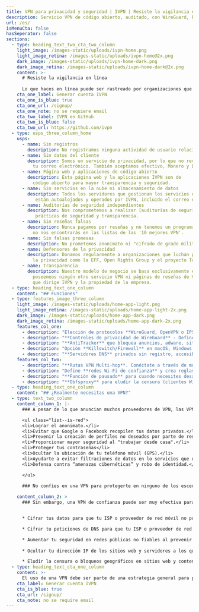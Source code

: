 ```yaml
---
title: VPN para privacidad y seguridad | IVPN | Resiste la vigilancia en línea
description: Servicio VPN de código abierto, auditado, con WireGuard, killswitch y bloqueador de rastreadores. Sin registros, sin falsas promesas. Inscripción anónima con garantía de reembolso de 30 días.
url: /es/
isMenuCta: false
hasSeperator: false
sections:
  - type: heading_text_two_cta_two_column
    light_image: /images-static/uploads/ivpn-home.png
    light_image_retina: /images-static/uploads/ivpn-home@2x.png
    dark_image: /images-static/uploads/ivpn-home-dark.png
    dark_image_retina: /images-static/uploads/ivpn-home-dark@2x.png
    content: >-
      # Resiste la vigilancia en línea
    
      Lo que haces en línea puede ser rastreado por organizaciones que quizás no conozcas y pase a formar parte de un registro permanente. Una VPN no puede resolver esto por sí sola, pero puede evitar que tu ISP pueda compartir o vender tus datos.
    cta_one_label: Generar cuenta IVPN
    cta_one_is_blue: true
    cta_one_url: /signup/
    cta_one_note: no se requiere email
    cta_two_label: IVPN en GitHub
    cta_two_is_blue: false
    cta_two_url: https://github.com/ivpn
  - type: usps_three_column_home
    usps:
      - name: Sin registros
        description: No registramos ninguna actividad de usuario relacionada con el uso del servicio VPN, como se explica en nuestra clara [política de privacidad](/privacy).
      - name: Sin datos del cliente
        description: Somos un servicio de privacidad, por lo que no recopilamos ni almacenamos ningún dato personal al registrarse, ni siquiera
          tu correo electrónico. También aceptamos efectivo, Monero y Bitcoin.
      - name: Página web y aplicaciones de código abierto
        description: Esta página web y la aplicaciones IVPN son de
          código abierto para mayor transparencia y seguridad.
      - name: Sin servicios en la nube ni almacenamiento de datos
        description: Todos los servidores que gestionan los servicios de IVPN
           están autoalojados y operados por IVPN, incluido el correo electrónico y atencion al cliente.
      - name: Auditorías de seguridad independientes
        description: Nos comprometemos a realizar [auditorías de seguridad anuales](/blog/tags/audit/) para mejorar nuestras
           prácticas de seguridad y transparencia.
      - name: Sin reseñas falsas
        description: Nunca pagamos por reseñas y no tenemos un programa de afiliados, por lo que
          no nos encontrarás en las listas de las '10 mejores VPN'.
      - name: Sin falsas promesas
        description: No prometemos anonimato ni "cifrado de grado militar". Publicamos extensas [guías de privacidad](/privacy-guides/) y educamos a nuestros clientes sobre lo que una VPN puede lograr de manera realista.
      - name: Defensores de la privacidad
        description: Donamos regularmente a organizaciones que luchan por el derecho a
          la privacidad como la EFF, Open Rights Group y el proyecto Tor.
      - name: Transparencia
        description: Nuestro modelo de negocio se basa exclusivamente en suscripciones de pago. No
          poseemeos ningún otro servicio VPN ni páginas de reseñas de VPN. Revisa [el equipo](/team/)
          que dirige IVPN y la propiedad de la empresa.
  - type: heading_text_one_column
    content: "## Funciones"
  - type: features_image_three_column
    light_image: /images-static/uploads/home-app-light.png
    light_image_retina: /images-static/uploads/home-app-light-2x.png
    dark_image: /images-static/uploads/home-app-dark.png
    dark_image_retina: /images-static/uploads/home-app-dark-2x.png
    features_col_one:
      - description: "Elección de protocolos **WireGuard, OpenVPN o IPSec** utilizando las aplicaciones IVPN o cualquier otro cliente VPN compatible."
      - description: "**Controles de privacidad de WireGuard** - Define una programación personalizada para la rotación automática de claves y direcciones IP."
      - description: "**AntiTracker** que bloquea anuncios, adware, sitios web maliciosos y rastreadores de recopilación de datos."
      - description: "Opción **Killswitch/Firewall** en macOS, Windows, Linux, Android y la función On-demand incorporada en iOS. Ofrece protección contra filtraciones DNS, IPv6, WebRTC y desconexiones."
      - description: "**Servidores DNS** privados sin registro, accesibles a través de nuestra VPN."
    features_col_two:
      - description: "**Rutas VPN Multi-hop**. Conéctate a través de múltiples servidores en jurisdicciones diferentes para mejorar la privacidad."
      - description: "Define **redes Wi-Fi de confianza** y crea reglas para la conexión/desconexión automática."
      - description: "**Función de pausado** para cuando necesites desactivar la VPN temporalmente, tras lo cual la conexión se restablece automáticamente (excepto iOS)."
      - description: "**Obfsproxy** para eludir la censura (clientes Windows, macOS y Linux)."
  - type: heading_text_one_column
    content: "## ¿Realmente necesitas una VPN?"
  - type: text_two_column
    content_column_1: |-
      ### A pesar de lo que anuncian muchos proveedores de VPN, las VPN son inútiles (en el mejor de los casos, ineficaces) en:

      <ul class="list--is-red">
      <li>Lograr el anonimato.</li>
      <li>Evitar que Google o Facebook recopilen tus datos privados.</li>
      <li>Prevenir la creación de perfiles no deseados por parte de redes sociales o motores de búsqueda.</li>
      <li>Proporcionar mayor seguridad al "trabajar desde casa".</li>
      <li>Proteger tus contraseñas</li>
      <li>Ocultar la ubicación de tu teléfono móvil (GPS).</li>
      <li>Ayudarte a evitar filtraciones de datos en lo servicios que utilizas en línea.</li>
      <li>Defensa contra “amenazas cibernéticas” y robo de identidad.</li>

      </ul>

      ### No confíes en una VPN para protegerte en ninguno de los escenarios anteriores.
    
    content_column_2: >
      ### Sin embargo, una VPN de confianza puede ser muy efectiva para:


      * Cifrar tus datos para que tu ISP o proveedor de red móvil no pueda vigilar ni registrar tu actividad en línea. Sin una VPN, conexiones HTTPS aún exponen a tu ISP el nombre del dominio o la dirección IP que estás visitando.

      * Cifrar tu peticiones de DNS para que tu ISP o proveedor de red móvil no pueda vigilar ni registrar los dominios que visitas.

      * Aumentar tu seguridad en redes públicas no fiables al prevenir ataques MITM.
        
      * Ocultar tu dirección IP de los sitios web y servidores a los que te conectas.

      * Eludir la censura o bloqueos geográficos en sitios web y contenidos en línea. 
  - type: heading_text_cta_one_column
    content: >-
      El uso de una VPN debe ser parte de una estrategia general para proteger tu privacidad, **pero solo si confías más en el proveedor de VPN que en tu ISP**.
    cta_label: Generar cuenta IVPN
    cta_is_blue: true
    cta_url: /signup/
    cta_note: no se require email
---
```

